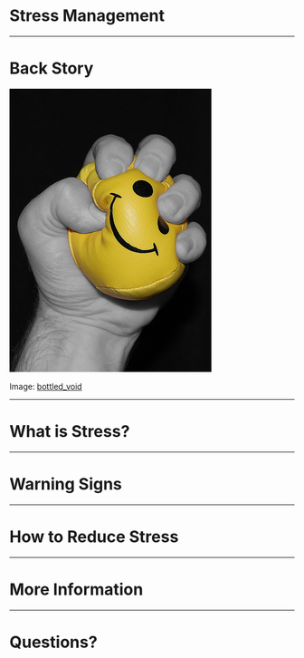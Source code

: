 # Stress Management

---

# Back Story

<img src="img/2204059683_09eb09601b.jpg" />

Image: [bottled_void](http://www.flickr.com/photos/22964099@N05/)

---

# What is Stress?

---

# Warning Signs

---

# How to Reduce Stress

---

# More Information

---

# Questions?
